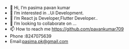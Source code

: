 - 👋 Hi, I’m pasima pavan kumar
- 👀 I’m interested in ..Ui Development.
- 🌱 I’m  React js Developer,Flutter Developer..
- 💞️ I’m looking to collaborate on ...
- 📫 How to reach me https://github.com/pavankumar709
- Phone :8247075639
- Email:pasima.pk@gmail.com

<!---
pavankumar709/pavankumar709 is a ✨ special ✨ repository because its `README.md` (this file) appears on your GitHub profile.
You can click the Preview link to take a look at your changes.
--->
